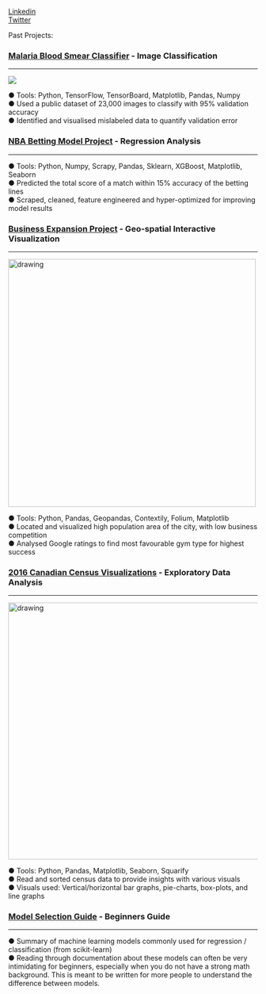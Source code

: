 [Linkedin](https://www.linkedin.com/in/graham-pinsent/)  
[Twitter](https://twitter.com/GrahamPinsent)

Past Projects:  

### [Malaria Blood Smear Classifier](https://www.kaggle.com/perry613/malaria-blood-smear-classifier-tensorflow) - Image Classification 

-------------------
![](https://i.imgur.com/I0G2Y9j.png)  

● Tools: Python, TensorFlow, TensorBoard, Matplotlib, Pandas, Numpy  
● Used a public dataset of 23,000 images to classify with 95% validation accuracy  
● Identified and visualised mislabeled data to quantify validation error
  


### [NBA Betting Model Project](https://www.kaggle.com/perry613/nba-sports-betting-model) - Regression Analysis

--------------------
<!--
<img src="https://www.kaggleusercontent.com/kf/41280862/eyJhbGciOiJkaXIiLCJlbmMiOiJBMTI4Q0JDLUhTMjU2In0..9QFIfqVAvLRjaqnQiZ6HMw.O1fnPUbExWKLLdVMkEcMRDG0n7AYIV574iYyx1L9-BneO8rJbbx99HV-p0nWudhLdngWhaurdi3cPP03sGft4dXz0y7eX50wnnmv6m9Vk7cQQwDHDO2bWE14PgygYdGP83l0Xz_DAeX5sCINLuvjSX_eAaAtlLatetYi755GYVO_vf-CAPMBmfQ9q_R80huCeI57inSFth1PKCvNY0CXTbMzjycwn_oX1iVpawcZdz3M97uq0hBAEBhCZ73IeNnj27oEpUmIcusYlHjdZki4Vs1DQ1tKa79S3pVE3ZdZIaPP3Tbxy7V_y_pJssHVufT8Poyowf4BgbHAUG6gzErszu-mb1jYnXJO3-d0_r-SnBkNqc74lvkVoKefoB5B4EFpxw8QwlpabTDkxL4LV-bo-O4_8E7nYAVeKxDNE4kCZcji6E9T86ghvtfwMVGe7ByPQlB8y9c9xSiAAZoZawvbfLKAn4crdC1gdyfG47MUyrAvB28aTwc6je96a7wobh5T-ofuP8_S_-Mrg2yPo9vXyhb6_Wj1U07AQmu8d9r7d2o1AgOPvplhtvpAP8W2ZAvzIi4koQvkW5PW8e1nlSw-OfNQc7UG57BsOHmiWTcRA3rZPsHVuZnm3lIm5wOhOWWpfDzV-inrLNCeMD1J9AQoxQ.qOj48UB52YpNQ5ow_8RjXQ/__results___files/__results___71_1.png" alt="drawing" width="500"/>   
-->

● Tools: Python, Numpy, Scrapy, Pandas, Sklearn, XGBoost, Matplotlib, Seaborn  
● Predicted the total score of a match within 15% accuracy of the betting lines  
● Scraped, cleaned, feature engineered and hyper-optimized for improving model results  


### [Business Expansion Project](https://www.kaggle.com/perry613/geo-spatial-analysis-of-gym-location-in-ottawa) - Geo-spatial Interactive Visualization   

-------------

<img src="https://i.imgur.com/iRakwiw.png" alt="drawing" width="500"/>  

● Tools: Python, Pandas, Geopandas, Contextily, Folium, Matplotlib   
● Located and visualized high population area of the city, with low business competition   
● Analysed Google ratings to find most favourable gym type for highest success  



### [2016 Canadian Census Visualizations](https://www.kaggle.com/perry613/life-in-canada-eda) - Exploratory Data Analysis 

------------------

<img src="https://i.imgur.com/1ppGdwe.png" alt="drawing" width="518"/>  
    
● Tools: Python, Pandas, Matplotlib, Seaborn, Squarify    
● Read and sorted census data to provide insights with various visuals    
● Visuals used: Vertical/horizontal bar graphs, pie-charts, box-plots, and line graphs    



### [Model Selection Guide](https://perrygraham.github.io/Model-Selection-/#Suppot-Vector-Classification) - Beginners Guide

-------------------
 <!--
<img src="https://scikit-learn.org/stable/_images/sphx_glr_plot_tree_regression_001.png" alt="drawing" width="555"/>    
-->
● Summary of machine learning models commonly used for regression / classification (from scikit-learn)  
● Reading through documentation about these models can often be very intimidating for beginners, especially when you do not have a strong math background. This is meant to be written for more people to understand the difference between models. 
